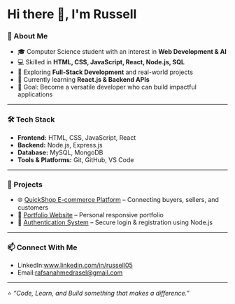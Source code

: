 # Hi there 👋, I'm Russell  

### 🌟 About Me  
- 🎓 Computer Science student with an interest in **Web Development & AI**  
- 💻 Skilled in **HTML, CSS, JavaScript, React, Node.js, SQL**  
- 🚀 Exploring **Full-Stack Development** and real-world projects  
- 🌱 Currently learning **React.js & Backend APIs**  
- 🎯 Goal: Become a versatile developer who can build impactful applications  

---

### 🛠️ Tech Stack  
- **Frontend:** HTML, CSS, JavaScript, React  
- **Backend:** Node.js, Express.js  
- **Database:** MySQL, MongoDB  
- **Tools & Platforms:** Git, GitHub, VS Code  

---

### 📂 Projects  
- 🌐 [QuickShop E-commerce Platform](#) – Connecting buyers, sellers, and customers  
- 📝 [Portfolio Website](#) – Personal responsive portfolio  
- 🔐 [Authentication System](#) – Secure login & registration using Node.js  

---

### 📫 Connect With Me  
- LinkedIn:www.linkedin.com/in/russell05
- Email:rafsanahmedrasel@gmail.com  

---
⭐️ *“Code, Learn, and Build something that makes a difference.”*  
